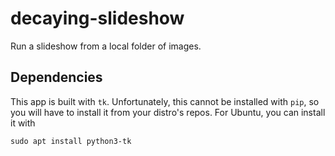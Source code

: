 # decaying-slideshow

Run a slideshow from a local folder of images.


## Dependencies

This app is built with `tk`. Unfortunately, this cannot be installed with `pip`, so you will have to install it from your distro's repos. 
For Ubuntu, you can install it with
```
sudo apt install python3-tk
```
